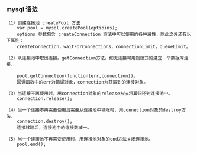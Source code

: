 ### mysql 语法

    （1）创建连接池 createPool 方法
        var pool = mysql.createPool(optioins);
        options 参数包含 createConnection 方法中可以使用的各种属性，除此之外还有以下属性：
        createConnection，waitForConnections，connectionLimit，queueLimit。

    （2）从连接池中取出连接。getConnection方法。如无连接可用则隐式的建立一个数据库连接。

        pool.getConnection(function(err,connection))。
        回调函数中的err为错误对象，connection为获取到的连接对象。

    （3）当连接不再使用时，用connection对象的release方法将其归还到连接池中。
        connection.release();

    （4）当一个连接不再需要使用且需要从连接池中移除时，用connection对象的destroy方法。
        connection.destroy();
        连接移除后，连接池中的连接数减一。

    （5）当一个连接池不再需要使用时，用连接池对象的end方法关闭连接池。
        pool.end();
